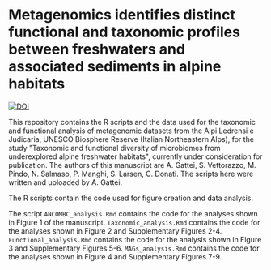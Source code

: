 # Metagenomics identifies distinct functional and taxonomic profiles between freshwaters and associated sediments in alpine habitats

[![DOI](https://zenodo.org/badge/DOI/10.5281/zenodo.15111114.svg)](https://doi.org/10.5281/zenodo.15111114)

This repository contains the R scripts and the data used for the taxonomic and functional analysis of metagenomic datasets from the Alpi Ledrensi e Judicaria, UNESCO Biosphere Reserve (Italian Northeastern Alps), for the study "Taxonomic and functional diversity of microbiomes from underexplored alpine freshwater habitats", currently under consideration for publication. The authors of this manuscript are A. Gattei, S. Vettorazzo, M. Pindo, N. Salmaso, P. Manghi, S. Larsen, C. Donati. The scripts here were written and uploaded by A. Gattei.

The R scripts contain the code used for figure creation and data analysis. 

The script ```ANCOMBC_analysis.Rmd``` contains the code for the analyses shown in Figure 1 of the manuscript. 
```Taxonomic_analysis.Rmd``` contains the code for the analyses shown in Figure 2 and Supplementary Figures 2-4.
```Functional_analysis.Rmd``` contains the code for the analysis shown in Figure 3 and Supplementary Figures 5-6. 
```MAGs_analysis.Rmd``` contains the code for the analyses shown in Figure 4 and Supplementary Figures 7-9. 

